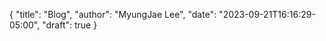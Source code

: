 {
   "title": "Blog",
   "author": "MyungJae Lee",
   "date": "2023-09-21T16:16:29-05:00",
   "draft": true
}

